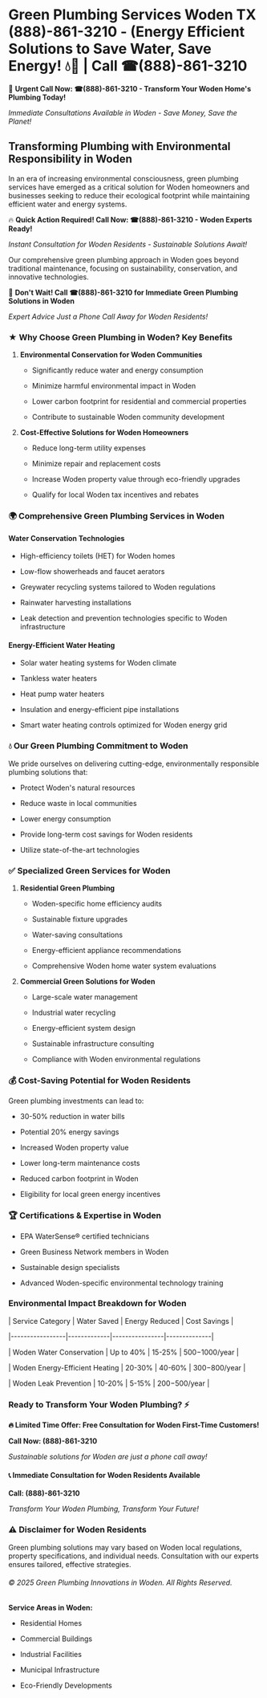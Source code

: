 # Green Plumbing Services Woden TX (888)-861-3210 - (Energy Efficient Solutions to Save Water, Save Energy! 💧🌿 | Call ☎(888)-861-3210

🚨 **Urgent Call Now: ☎(888)-861-3210 - Transform Your Woden Home's Plumbing Today!**
*Immediate Consultations Available in Woden - Save Money, Save the Planet!*

## Transforming Plumbing with Environmental Responsibility in Woden

In an era of increasing environmental consciousness, green plumbing services have emerged as a critical solution for Woden homeowners and businesses seeking to reduce their ecological footprint while maintaining efficient water and energy systems. 

🔥 **Quick Action Required! Call Now: ☎(888)-861-3210 - Woden Experts Ready!**
*Instant Consultation for Woden Residents - Sustainable Solutions Await!*

Our comprehensive green plumbing approach in Woden goes beyond traditional maintenance, focusing on sustainability, conservation, and innovative technologies.

🚨 **Don't Wait! Call ☎(888)-861-3210 for Immediate Green Plumbing Solutions in Woden**
*Expert Advice Just a Phone Call Away for Woden Residents!*

### ★ Why Choose Green Plumbing in Woden? Key Benefits

1. **Environmental Conservation for Woden Communities** 
   - Significantly reduce water and energy consumption
   - Minimize harmful environmental impact in Woden
   - Lower carbon footprint for residential and commercial properties
   - Contribute to sustainable Woden community development

2. **Cost-Effective Solutions for Woden Homeowners** 
   - Reduce long-term utility expenses
   - Minimize repair and replacement costs
   - Increase Woden property value through eco-friendly upgrades
   - Qualify for local Woden tax incentives and rebates

### 🌍 Comprehensive Green Plumbing Services in Woden

#### Water Conservation Technologies
- High-efficiency toilets (HET) for Woden homes
- Low-flow showerheads and faucet aerators
- Greywater recycling systems tailored to Woden regulations
- Rainwater harvesting installations
- Leak detection and prevention technologies specific to Woden infrastructure

#### Energy-Efficient Water Heating
- Solar water heating systems for Woden climate
- Tankless water heaters
- Heat pump water heaters
- Insulation and energy-efficient pipe installations
- Smart water heating controls optimized for Woden energy grid

### 💧 Our Green Plumbing Commitment to Woden

We pride ourselves on delivering cutting-edge, environmentally responsible plumbing solutions that:
- Protect Woden's natural resources
- Reduce waste in local communities
- Lower energy consumption
- Provide long-term cost savings for Woden residents
- Utilize state-of-the-art technologies

### ✅ Specialized Green Services for Woden

1. **Residential Green Plumbing**
   - Woden-specific home efficiency audits
   - Sustainable fixture upgrades
   - Water-saving consultations
   - Energy-efficient appliance recommendations
   - Comprehensive Woden home water system evaluations

2. **Commercial Green Solutions for Woden**
   - Large-scale water management
   - Industrial water recycling
   - Energy-efficient system design
   - Sustainable infrastructure consulting
   - Compliance with Woden environmental regulations

### 💰 Cost-Saving Potential for Woden Residents

Green plumbing investments can lead to:
- 30-50% reduction in water bills
- Potential 20% energy savings
- Increased Woden property value
- Lower long-term maintenance costs
- Reduced carbon footprint in Woden
- Eligibility for local green energy incentives

### 🏆 Certifications & Expertise in Woden

- EPA WaterSense® certified technicians
- Green Business Network members in Woden
- Sustainable design specialists
- Advanced Woden-specific environmental technology training

### Environmental Impact Breakdown for Woden

| Service Category | Water Saved | Energy Reduced | Cost Savings |
|-----------------|-------------|----------------|--------------|
| Woden Water Conservation | Up to 40% | 15-25% | $500-$1000/year |
| Woden Energy-Efficient Heating | 20-30% | 40-60% | $300-$800/year |
| Woden Leak Prevention | 10-20% | 5-15% | $200-$500/year |

### Ready to Transform Your Woden Plumbing? ⚡

**🔥 Limited Time Offer: Free Consultation for Woden First-Time Customers!**

**Call Now: (888)-861-3210**
*Sustainable solutions for Woden are just a phone call away!*

#### 📞 Immediate Consultation for Woden Residents Available

**Call: (888)-861-3210**
*Transform Your Woden Plumbing, Transform Your Future!*

### ⚠️ Disclaimer for Woden Residents

Green plumbing solutions may vary based on Woden local regulations, property specifications, and individual needs. Consultation with our experts ensures tailored, effective strategies.

###### © 2025 Green Plumbing Innovations in Woden. All Rights Reserved.

**Service Areas in Woden:** 
- Residential Homes
- Commercial Buildings
- Industrial Facilities
- Municipal Infrastructure
- Eco-Friendly Developments